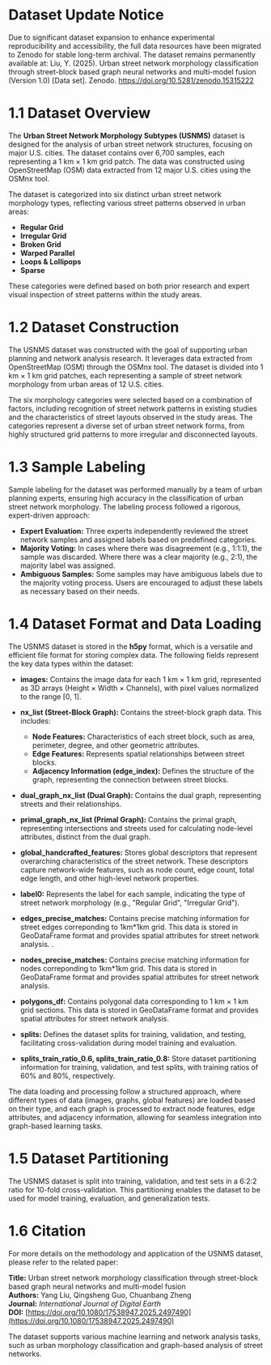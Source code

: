 # Dataset Update Notice
Due to significant dataset expansion to enhance experimental reproducibility and accessibility, the full data resources have been migrated to Zenodo for stable long-term archival. The dataset remains permanently available at:
Liu, Y. (2025). Urban street network morphology classification through street-block based graph neural networks and multi-model fusion (Version 1.0) [Data set]. Zenodo. https://doi.org/10.5281/zenodo.15315222

# 1.1 Dataset Overview

The **Urban Street Network Morphology Subtypes (USNMS)** dataset is designed for the analysis of urban street network structures, focusing on major U.S. cities. The dataset contains over 6,700 samples, each representing a 1 km × 1 km grid patch. The data was constructed using OpenStreetMap (OSM) data extracted from 12 major U.S. cities using the OSMnx tool.

The dataset is categorized into six distinct urban street network morphology types, reflecting various street patterns observed in urban areas:  
- **Regular Grid**  
- **Irregular Grid**  
- **Broken Grid**  
- **Warped Parallel**  
- **Loops & Lollipops**  
- **Sparse**

These categories were defined based on both prior research and expert visual inspection of street patterns within the study areas.

# 1.2 Dataset Construction

The USNMS dataset was constructed with the goal of supporting urban planning and network analysis research. It leverages data extracted from OpenStreetMap (OSM) through the OSMnx tool. The dataset is divided into 1 km × 1 km grid patches, each representing a sample of street network morphology from urban areas of 12 U.S. cities.

The six morphology categories were selected based on a combination of factors, including recognition of street network patterns in existing studies and the characteristics of street layouts observed in the study areas. The categories represent a diverse set of urban street network forms, from highly structured grid patterns to more irregular and disconnected layouts.

# 1.3 Sample Labeling

Sample labeling for the dataset was performed manually by a team of urban planning experts, ensuring high accuracy in the classification of urban street network morphology. The labeling process followed a rigorous, expert-driven approach:

- **Expert Evaluation:** Three experts independently reviewed the street network samples and assigned labels based on predefined categories.  
- **Majority Voting:** In cases where there was disagreement (e.g., 1:1:1), the sample was discarded. Where there was a clear majority (e.g., 2:1), the majority label was assigned.  
- **Ambiguous Samples:** Some samples may have ambiguous labels due to the majority voting process. Users are encouraged to adjust these labels as necessary based on their needs.

# 1.4 Dataset Format and Data Loading

The USNMS dataset is stored in the **h5py** format, which is a versatile and efficient file format for storing complex data. The following fields represent the key data types within the dataset:

- **images:** Contains the image data for each 1 km × 1 km grid, represented as 3D arrays (Height × Width × Channels), with pixel values normalized to the range [0, 1].

- **nx_list (Street-Block Graph):** Contains the street-block graph data. This includes:
  - **Node Features:** Characteristics of each street block, such as area, perimeter, degree, and other geometric attributes.
  - **Edge Features:** Represents spatial relationships between street blocks.
  - **Adjacency Information (edge_index):** Defines the structure of the graph, representing the connection between street blocks.

- **dual_graph_nx_list (Dual Graph):** Contains the dual graph, representing streets and their relationships.

- **primal_graph_nx_list (Primal Graph):** Contains the primal graph, representing intersections and streets used for calculating node-level attributes, distinct from the dual graph.

- **global_handcrafted_features:** Stores global descriptors that represent overarching characteristics of the street network. These descriptors capture network-wide features, such as node count, edge count, total edge length, and other high-level network properties.

- **label0:** Represents the label for each sample, indicating the type of street network morphology (e.g., "Regular Grid", "Irregular Grid").

- **edges_precise_matches:** Contains precise matching information for street edges correponding to 1km*1km grid. This data is stored in GeoDataFrame format and provides spatial attributes for street network analysis.
.
- **nodes_precise_matches:** Contains precise matching information for nodes correponding to 1km*1km grid. This data is stored in GeoDataFrame format and provides spatial attributes for street network analysis.

- **polygons_df:** Contains polygonal data corresponding to 1 km × 1 km grid sections. This data is stored in GeoDataFrame format and provides spatial attributes for street network analysis.

- **splits:** Defines the dataset splits for training, validation, and testing, facilitating cross-validation during model training and evaluation.

- **splits_train_ratio_0.6, splits_train_ratio_0.8:** Store dataset partitioning information for training, validation, and test splits, with training ratios of 60% and 80%, respectively.

The data loading and processing follow a structured approach, where different types of data (images, graphs, global features) are loaded based on their type, and each graph is processed to extract node features, edge attributes, and adjacency information, allowing for seamless integration into graph-based learning tasks.
 

# 1.5 Dataset Partitioning

The USNMS dataset is split into training, validation, and test sets in a 6:2:2 ratio for 10-fold cross-validation. This partitioning enables the dataset to be used for model training, evaluation, and generalization tests.

# 1.6 Citation

For more details on the methodology and application of the USNMS dataset, please refer to the related paper:

**Title:** Urban street network morphology classification through street-block based graph neural networks and multi-model fusion  
**Authors:** Yang Liu, Qingsheng Guo, Chuanbang Zheng  
**Journal:** *International Journal of Digital Earth*  
**DOI:** [https://doi.org/10.1080/17538947.2025.2497490](https://doi.org/10.1080/17538947.2025.2497490)


The dataset supports various machine learning and network analysis tasks, such as urban morphology classification and graph-based analysis of street networks.


